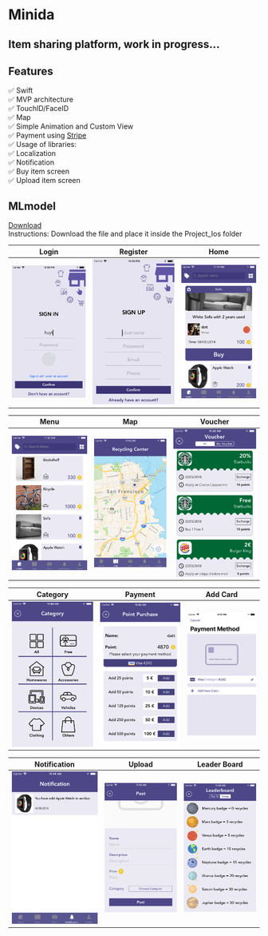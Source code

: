 # Minida

## Item sharing platform, work in progress...

## Features
:white_check_mark: Swift <br/>
:white_check_mark: MVP architecture <br/>
:white_check_mark: TouchID/FaceID <br/>
:white_check_mark: Map <br/>
:white_check_mark: Simple Animation and Custom View <br/>
:white_check_mark: Payment using [Stripe](https://stripe.com/fi) <br/>
:white_check_mark:  Usage of libraries:<br/>
:white_check_mark:  Localization<br/>
:white_check_mark:  Notification<br/>
:white_check_mark:  Buy item screen<br/>
:white_check_mark:  Upload item screen<br/>


## MLmodel
[Download](https://drive.google.com/open?id=1OVYOl5WrDjH139XIub1uYJfGx2rDH6L4) <br/>
Instructions: Download the file and place it inside the Project_Ios folder


| Login     | Register   | Home     |
| :-------------: | :-------------: | :-------------: |
| ![Login](art/login.png) | ![Register](art/register.png) | ![Home](art/home3.png) |

| Menu    | Map    | Voucher    | 
| :-------------: | :-------------: | :-------------: |
| ![Menu](art/home2.png) | ![Map](art/map.png) | ![App info](art/voucher.png) |

| Category    | Payment    | Add Card     | 
| :-------------: | :-------------: | :-------------: |
| ![Menu](art/category.png) | ![Payment](art/payment.png) | ![Add Card](art/card.png) |

| Notification    | Upload    | Leader Board     | 
| :-------------: | :-------------: | :-------------: |
| ![Notification](art/notification.png) | ![Upload](art/post.png) | ![Leader Board](art/leaderboard.png) |
